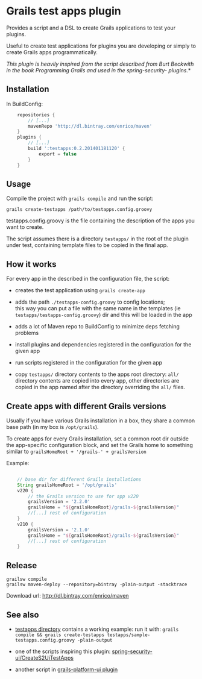 Grails test apps plugin
=======================

Provides a script and a DSL to create Grails applications to test your plugins.

Useful to create test applications for plugins you are developing or simply to create Grails apps programmatically.

**This plugin is heavily inspired from the script described from Burt Beckwith in the book Programming Grails and used in the spring-security-* plugins.**


Installation
------------

In BuildConfig:

```groovy
    repositories {
        // [...]
        mavenRepo 'http://dl.bintray.com/enrico/maven'
    }
    plugins {
        // [...]
        build ':testapps:0.2.201401181120' {
            export = false
        }
    }
```

Usage
-----

Compile the project with `grails compile` and run the script:

    grails create-testapps /path/to/testapps.config.groovy

testapps.config.groovy is the file containing the description of the apps you want to create.

The script assumes there is a directory `testapps/` in the root of the plugin under test, containing template files to be copied in the final app.


How it works
------------

For every app in the described in the configuration file, the script:

- creates the test application using `grails create-app`

- adds the path `./testapps-config.groovy` to config locations;  
  this way you can put a file with the same name in the templates (ie `testapps/testapps-config.groovy`) dir and this will be loaded in the app

- adds a lot of Maven repo to BuildConfig to minimize deps fetching problems

- install plugins and dependencies registered in the configuration for the given app

- run scripts registered in the configuration for the given app

- copy `testapps/` directory contents to the apps root directory:
  `all/` directory contents are copied into every app, other directories are copied in the app named after the directory overriding the `all/` files.


Create apps with different Grails versions
------------------------------------------

Usually if you have various Grails installation in a box, they share a common base path (in my box is `/opt/grails`).

To create apps for every Grails installation, set a common root dir outside the app-specific configuration block, and
set the Grails home to something similar to `grailsHomeRoot + '/grails-' + grailsVersion`

Example:

```groovy

    // base dir for different Grails installations
    String grailsHomeRoot = '/opt/grails'
    v220 {
        // the Grails version to use for app v220
        grailsVersion = '2.2.0'
        grailsHome = "${grailsHomeRoot}/grails-${grailsVersion}"
        //[...] rest of configuration
    }
    v210 {
        grailsVersion = '2.1.0'
        grailsHome = "${grailsHomeRoot}/grails-${grailsVersion}"
        //[...] rest of configuration
    }

```

Release
-------

    grailsw compile
    grailsw maven-deploy --repository=bintray -plain-output -stacktrace

Download url: http://dl.bintray.com/enrico/maven

See also
--------

- [testapps directory](testapps) contains a working example: run it with: `grails compile && grails create-testapps testapps/sample-testapps.config.groovy -plain-output`

- one of the scripts inspiring this plugin: [spring-security-ui/CreateS2UiTestApps](https://github.com/grails-plugins/grails-spring-security-ui/blob/master/scripts/CreateS2UiTestApps.groovy)

- another script in [grails-platform-ui plugin](https://github.com/MerryCoders/grails-platform-ui/blob/master/scripts/CreatePlatformUiTestApps.groovy)

